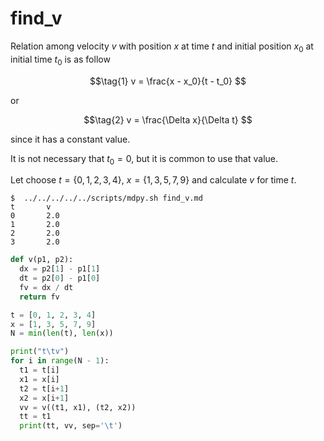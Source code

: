 # find_v
Relation among velocity $v$ with position $x$ at time $t$ and initial position $x_0$ at initial time $t_0$ is as follow

$$\tag{1}
v = \frac{x - x_0}{t - t_0}
$$

or

$$\tag{2}
v = \frac{\Delta x}{\Delta t}
$$

since it has a constant value.

It is not necessary that $t_0 = 0$, but it is common to use that value.

Let choose $t = \{0, 1, 2, 3, 4\}$, $x = \{1, 3, 5, 7, 9\}$ and calculate $v$ for time $t$.


```shell
$  ../../../../../scripts/mdpy.sh find_v.md
t       v
0       2.0
1       2.0
2       2.0
3       2.0
```


```python
def v(p1, p2):
  dx = p2[1] - p1[1]
  dt = p2[0] - p1[0]
  fv = dx / dt
  return fv

t = [0, 1, 2, 3, 4]
x = [1, 3, 5, 7, 9]
N = min(len(t), len(x))

print("t\tv")
for i in range(N - 1):
  t1 = t[i]
  x1 = x[i]
  t2 = t[i+1]
  x2 = x[i+1]
  vv = v((t1, x1), (t2, x2))
  tt = t1
  print(tt, vv, sep='\t')
```
